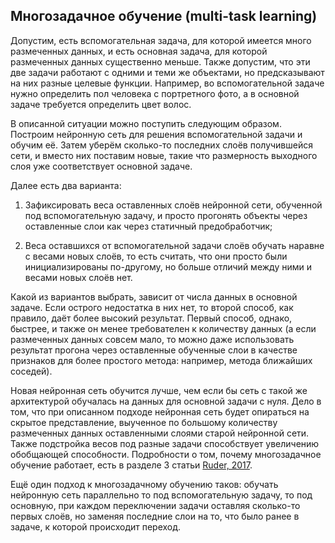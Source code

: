 ## Многозадачное обучение (multi-task learning)

Допустим, есть вспомогательная задача, для которой имеется много размеченных данных, и есть основная задача, для которой размеченных данных существенно меньше. Также допустим, что эти две задачи работают с одними и теми же объектами, но предсказывают на них разные целевые функции. Например, во вспомогательной задаче нужно определить пол человека с портретного фото, а в основной задаче требуется определить цвет волос.

В описанной ситуации можно поступить следующим образом. Построим нейронную сеть для решения вспомогательной задачи и обучим её. Затем уберём сколько-то последних слоёв получившейся сети, и вместо них поставим новые, такие что размерность выходного слоя уже соответствует основной задаче.

Далее есть два варианта:

1) Зафиксировать веса оставленных слоёв нейронной сети, обученной под вспомогательную задачу, и просто прогонять объекты через оставленные слои как через статичный предобработчик;

2) Веса оставшихся от вспомогательной задачи слоёв обучать наравне с весами новых слоёв, то есть считать, что они просто были инициализированы по-другому, но больше отличий между ними и весами новых слоёв нет.

Какой из вариантов выбрать, зависит от числа данных в основной задаче. Если острого недостатка в них нет, то второй способ, как правило, даёт более высокий результат. Первый способ, однако, быстрее, и также он менее требователен к количеству данных (а если размеченных данных совсем мало, то можно даже использовать результат прогона через оставленные обученные слои в качестве признаков для более простого метода: например, метода ближайших соседей).

Новая нейронная сеть обучится лучше, чем если бы сеть с такой же архитектурой обучалась на данных для основной задачи с нуля. Дело в том, что при описанном подходе нейронная сеть будет опираться на скрытое представление, выученное по большому количеству размеченных данных оставленными слоями старой нейронной сети. Также подстройка весов под разные задачи способствует увеличению обобщающей способности. Подробности о том, почему многозадачное обучение работает, есть в разделе 3 статьи [Ruder, 2017](https://arxiv.org/pdf/1706.05098.pdf).

Ещё один подход к многозадачному обучению таков: обучать нейронную сеть параллельно то под вспомогательную задачу, то под основную, при каждом переключении задачи оставляя сколько-то первых слоёв, но заменяя последние слои на то, что было ранее в задаче, к которой происходит переход.
